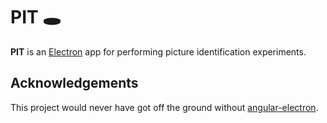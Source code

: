 # PIT 🕳

**PIT** is an [Electron](https://electron.atom.io/)
app for performing picture identification experiments.


## Acknowledgements

This project would never have got off the ground without
[angular-electron](https://github.com/maximegris/angular-electron).
